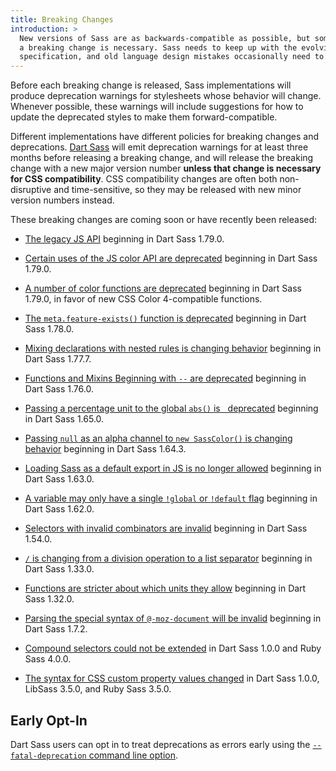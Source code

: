 ```yaml
---
title: Breaking Changes
introduction: >
  New versions of Sass are as backwards-compatible as possible, but sometimes
  a breaking change is necessary. Sass needs to keep up with the evolving CSS
  specification, and old language design mistakes occasionally need to be fixed.
---
```


Before each breaking change is released, Sass implementations will produce
deprecation warnings for stylesheets whose behavior will change. Whenever
possible, these warnings will include suggestions for how to update the
deprecated styles to make them forward-compatible.

Different implementations have different policies for breaking changes and
deprecations. [Dart Sass][] will emit deprecation warnings for at least three
months before releasing a breaking change, and will release the breaking change
with a new major version number **unless that change is necessary for CSS
compatibility**. CSS compatibility changes are often both non-disruptive and
time-sensitive, so they may be released with new minor version numbers instead.

[Dart Sass]: /dart-sass

These breaking changes are coming soon or have recently been released:

* [The legacy JS API](/documentation/breaking-changes/legacy-js-api/) beginning
  in Dart Sass 1.79.0.

* [Certain uses of the JS color API are
  deprecated](/documentation/breaking-changes/color-4-api/) beginning in Dart
  Sass 1.79.0.

* [A number of color functions are
  deprecated](/documentation/breaking-changes/color-functions/) beginning in
  Dart Sass 1.79.0, in favor of new CSS Color 4-compatible functions.

* [The `meta.feature-exists()` function is
  deprecated](/documentation/breaking-changes/feature-exists/) beginning in Dart
  Sass 1.78.0.

* [Mixing declarations with nested rules is changing
  behavior](/documentation/breaking-changes/mixed-decls/) beginning in Dart Sass
  1.77.7.

* [Functions and Mixins Beginning with `--` are
  deprecated](/documentation/breaking-changes/css-function-mixin/) beginning in Dart
  Sass 1.76.0.

* [Passing a percentage unit to the global `abs()` is
  deprecated](/documentation/breaking-changes/abs-percent/) beginning in Dart
  Sass 1.65.0.

* [Passing `null` as an alpha channel to `new SassColor()` is changing
  behavior](/documentation/breaking-changes/null-alpha) beginning in Dart
  Sass 1.64.3.

* [Loading Sass as a default export in JS is no longer
  allowed](/documentation/breaking-changes/default-export) beginning in Dart
  Sass 1.63.0.

* [A variable may only have a single `!global` or `!default`
  flag](/documentation/breaking-changes/duplicate-var-flags) beginning in Dart
  Sass 1.62.0.

* [Selectors with invalid combinators are
  invalid](/documentation/breaking-changes/bogus-combinators) beginning in Dart
  Sass 1.54.0.

* [`/` is changing from a division operation to a list
  separator](/documentation/breaking-changes/slash-div) beginning in Dart Sass
  1.33.0.

* [Functions are stricter about which units they
  allow](/documentation/breaking-changes/function-units) beginning in Dart Sass
  1.32.0.

* [Parsing the special syntax of `@-moz-document` will be
  invalid](/documentation/breaking-changes/moz-document) beginning in Dart Sass
  1.7.2.

* [Compound selectors could not be
  extended](/documentation/breaking-changes/extend-compound) in Dart Sass 1.0.0
  and Ruby Sass 4.0.0.

* [The syntax for CSS custom property values
  changed](/documentation/breaking-changes/css-vars) in Dart Sass 1.0.0, LibSass
  3.5.0, and Ruby Sass 3.5.0.

## Early Opt-In

Dart Sass users can opt in to treat deprecations as errors early using the
[`--fatal-deprecation` command line
option](/documentation/cli/dart-sass/#fatal-deprecation).
